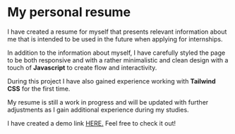 # My personal resume

I have created a resume for myself that presents relevant information about me that is intended to be used in the future when applying for internships.

In addition to the information about myself, I have carefully styled the page to be both responsive and with a rather minimalistic and clean design with a touch of **Javascript** to create flow and interactivity.

During this project I have also gained experience working with **Tailwind CSS** for the first time.

My resume is still a work in progress and will be updated with further adjustments as I gain additional experience during my studies.

I have created a demo link [HERE.](https://master--my-resume-emil-helgesson.netlify.app/) Feel free to check it out!
